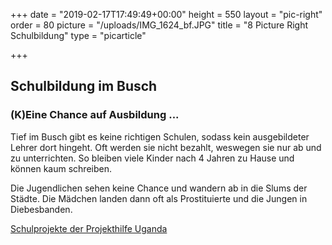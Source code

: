 +++
date = "2019-02-17T17:49:49+00:00"
height = 550
layout = "pic-right"
order = 80
picture = "/uploads/IMG_1624_bf.JPG"
title = "8 Picture Right Schulbildung"
type = "picarticle"

+++
## **Schulbildung im Busch**

### **(K)Eine Chance auf Ausbildung ...**

Tief im Busch gibt es keine richtigen Schulen, sodass kein ausgebildeter Lehrer dort hingeht. Oft werden sie nicht bezahlt, weswegen sie nur ab und zu unterrichten. So bleiben viele Kinder nach 4 Jahren zu Hause und können kaum schreiben.

Die Jugendlichen sehen keine Chance und wandern ab in die Slums der Städte. Die Mädchen landen dann oft als Prostituierte und die Jungen in Diebesbanden.

[Schulprojekte der Projekthilfe Uganda]()